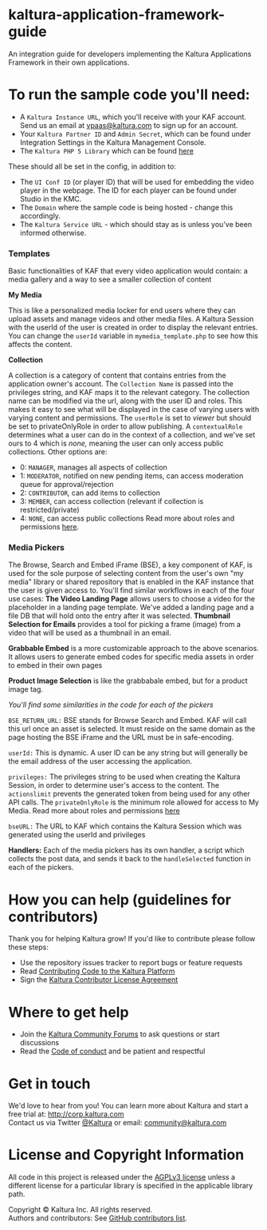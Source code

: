 # kaltura-application-framework-guide
An integration guide for developers implementing the Kaltura Applications Framework in their own applications. 

# To run the sample code you'll need: 
- A `Kaltura Instance URL`, which you'll receive with your KAF account. Send us an email at vpaas@kaltura.com to sign up for an account. 
- Your `Kaltura Partner ID` and `Admin Secret`, which can be found under Integration Settings in the Kaltura Management Console. 
- The `Kaltura PHP 5 Library` which can be found [here](https://github.com/kaltura/KalturaGeneratedAPIClientsPHP/releases)

These should all be set in the config, in addition to: 

- The `UI Conf ID` (or player ID) that will be used for embedding the video player in the webpage. The ID for each player can be found under Studio in the KMC. 
- The `Domain` where the sample code is being hosted - change this accordingly.
- The `Kaltura Service URL` - which should stay as is unless you've been informed otherwise. 

### Templates ###

Basic functionalities of KAF that every video application would contain: a media gallery and a way to see a smaller collection of content

**My Media**

This is like a personalized media locker for end users where they can upload assets and manage videos and other media files. A Kaltura Session with the userId of the user is created in order to display the relevant entries.  You can change the `userId` variable in `mymedia_template.php` to see how this affects the content. 

**Collection**

A collection is a category of content that contains entries from the application owner's account. The `Collection Name` is passed into the privileges string, and KAF maps it to the relevant category. The collection name can be modified via the url, along with the user ID and roles. This makes it easy to see what will be displayed in the case of varying users with varying content and permissions. The `userRole` is set to *viewer* but should be set to privateOnlyRole in order to allow publishing. A `contextualRole` determines what a user can do in the context of a collection, and we've set ours to 4 which is *none,* meaning the user can only access public collections. Other options are: 
- 0: `MANAGER`, manages all aspects of collection
- 1: `MODERATOR`, notified on new pending items, can access moderation queue for approval/rejection
- 2: `CONTRIBUTOR`, can add items to collection
- 3: `MEMBER`, can access collection (relevant if collection is restricted/private)
- 4: `NONE`, can access public collections 
Read more about roles and permissions [here](https://knowledge.kaltura.com/kaltura-mediaspacekaltura-application-framework-kaf-roles-and-permissions).

### Media Pickers ###

The Browse, Search and Embed iFrame (BSE), a key component of KAF, is used for the sole purpose of selecting content from the user's own "my media" library or shared repository that is enabled in the KAF instance that the user is given access to. 
You'll find similar workflows in each of the four use cases: 
**The Video Landing Page** allows users to choose a video for the placeholder in a landing page template. We've added a landing page and a file DB that will hold onto the entry after it was selected. 
**Thumbnail Selection for Emails** provides a tool for picking a frame (image) from a video that will be used as a thumbnail in an email. 

**Grabbable Embed** is a more customizable approach to the above scenarios. It allows users to generate embed codes for specific media assets in order to embed in their own pages 

**Product Image Selection** is like the grabbabale embed, but for a product image tag. 

*You'll find some similarities in the code for each of the pickers*

`BSE_RETURN_URL:` BSE stands for Browse Search and Embed. KAF will call this url once an asset is selected. It must reside on the same domain as the page hosting the BSE iFrame and the URL must be in safe-encoding. 

`userId:` This is dynamic. A user ID can be any string but will generally be the email address of the user accessing the application. 

`privileges:` The privileges string to be used when creating the Kaltura Session, in order to determine user's access to the content. The `actionslimit` prevents the generated token from being used for any other API calls. The `privateOnlyRole` is the minimum role allowed for access to My Media. Read more about roles and permissions [here](https://knowledge.kaltura.com/kaltura-mediaspacekaltura-application-framework-kaf-roles-and-permissions)

`bseURL:` The URL to KAF which contains the Kaltura Session which was generated using the userId and privileges

**Handlers:** Each of the media pickers has its own handler, a script which collects the post data, and sends it back to the `handleSelected` function in each of the pickers.  


# How you can help (guidelines for contributors) 
Thank you for helping Kaltura grow! If you'd like to contribute please follow these steps:
* Use the repository issues tracker to report bugs or feature requests
* Read [Contributing Code to the Kaltura Platform](https://github.com/kaltura/platform-install-packages/blob/master/doc/Contributing-to-the-Kaltura-Platform.md)
* Sign the [Kaltura Contributor License Agreement](https://agentcontribs.kaltura.org/)

# Where to get help
* Join the [Kaltura Community Forums](https://forum.kaltura.org/) to ask questions or start discussions
* Read the [Code of conduct](https://forum.kaltura.org/faq) and be patient and respectful

# Get in touch
We'd love to hear from you!
You can learn more about Kaltura and start a free trial at: http://corp.kaltura.com    
Contact us via Twitter [@Kaltura](https://twitter.com/Kaltura) or email: community@kaltura.com  

# License and Copyright Information
All code in this project is released under the [AGPLv3 license](http://www.gnu.org/licenses/agpl-3.0.html) unless a different license for a particular library is specified in the applicable library path.   

Copyright © Kaltura Inc. All rights reserved.   
Authors and contributors: See [GitHub contributors list](https://github.com/kaltura/recruitment-application/graphs/contributors).  
